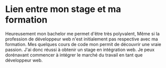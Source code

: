 # Lien entre mon stage et ma formation

Heureusement mon bachelor me permet d'être très polyvalent, Même si la profession de développeur web n'est initialement pas respective avec ma formation. Mes quelques cours de code mon permit de découvrir une vraie passion. J'ai donc réussi à obtenir un stage en intégration web. Je peux dorénavant commencer à intégrer le marché du travail en tant que développeur web.